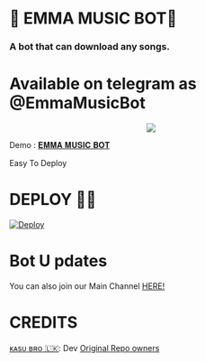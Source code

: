 <h1 align="centre">🎵 EMMA MUSIC BOT🎵</h1>

### A bot that can download any songs.

# Available on telegram as @EmmaMusicBot

<p align="center">
  <img src="https://telegra.ph/file/f7e1f308e364bf6a27449.jpg">
</p>

Demo : [𝐄𝐌𝐌𝐀 𝐌𝐔𝐒𝐈𝐂 𝐁𝐎𝐓](https://t.me/EmmaMusicBot)


Easy To Deploy

# DEPLOY 🏃‍♂️
[![Deploy](https://www.herokucdn.com/deploy/button.svg)](https://heroku.com/deploy?template=https://github.com/IVETRI/SongPlayRoBot.git)



# Bot U pdates
You can also join our Main Channel [HERE!](https://t.me/epusthakalaya_bots)




# CREDITS
[ᴋᴀsᴜ ʙʀᴏ 🇱🇰](https://t.me/kasu_bro): Dev
[Original Repo owners](https://github.com/TamilBots/SongPlayRoBot.git)


